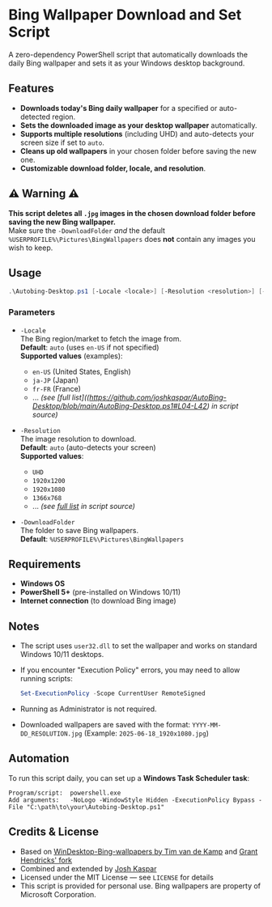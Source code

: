 # Bing Wallpaper Download and Set Script
A zero-dependency PowerShell script that automatically downloads the daily Bing wallpaper and sets it as your Windows desktop background.

## Features
- **Downloads today's Bing daily wallpaper** for a specified or auto-detected region.
- **Sets the downloaded image as your desktop wallpaper** automatically.
- **Supports multiple resolutions** (including UHD) and auto-detects your screen size if set to `auto`.
- **Cleans up old wallpapers** in your chosen folder before saving the new one.
- **Customizable download folder, locale, and resolution**.

## ⚠️ Warning ⚠️
**This script deletes all `.jpg` images in the chosen download folder before saving the new Bing wallpaper.**  
Make sure the `-DownloadFolder` *and* the default `%USERPROFILE%\Pictures\BingWallpapers` does **not** contain any images you wish to keep.

## Usage
```powershell
.\Autobing-Desktop.ps1 [-Locale <locale>] [-Resolution <resolution>] [-DownloadFolder <path>]
````

### Parameters

- `-Locale`  
    The Bing region/market to fetch the image from.  
    **Default**: `auto` (uses `en-US` if not specified)  
    **Supported values** (examples):
    
    - `en-US` (United States, English)
    - `ja-JP` (Japan)
    - `fr-FR` (France)
    - ... _(see [full list]((https://github.com/joshkaspar/AutoBing-Desktop/blob/main/AutoBing-Desktop.ps1#L04-L42) in script source)_
- `-Resolution`  
    The image resolution to download.  
    **Default**: `auto` (auto-detects your screen)  
    **Supported values**:
    
    - `UHD`
    - `1920x1200`
    - `1920x1080`
    - `1366x768`
    - ... _(see [full list](https://github.com/joshkaspar/AutoBing-Desktop/blob/main/AutoBing-Desktop.ps1/#L48-L63) in script source)_
- `-DownloadFolder`  
    The folder to save Bing wallpapers.  
    **Default**: `%USERPROFILE%\Pictures\BingWallpapers`
    

## Requirements

- **Windows OS**
- **PowerShell 5+** (pre-installed on Windows 10/11)
- **Internet connection** (to download Bing image)

## Notes

- The script uses `user32.dll` to set the wallpaper and works on standard Windows 10/11 desktops.
- If you encounter "Execution Policy" errors, you may need to allow running scripts:
    
    ```powershell
    Set-ExecutionPolicy -Scope CurrentUser RemoteSigned
    ```
    
- Running as Administrator is not required.
- Downloaded wallpapers are saved with the format: `YYYY-MM-DD_RESOLUTION.jpg` (Example: `2025-06-18_1920x1080.jpg`)

## Automation

To run this script daily, you can set up a **Windows Task Scheduler task**:
```
Program/script:  powershell.exe
Add arguments:   -NoLogo -WindowStyle Hidden -ExecutionPolicy Bypass -File "C:\path\to\your\Autobing-Desktop.ps1"
```

## Credits & License

- Based on [WinDesktop-Bing-wallpapers by Tim van de Kamp](https://github.com/timothymctim/Bing-wallpapers) and [Grant Hendricks' fork](https://github.com/gnhen/WinDesktop-Bing-wallpapers)
- Combined and extended by [Josh Kaspar](https://github.com/joshkaspar)
- Licensed under the MIT License — see `LICENSE` for details
- This script is provided for personal use. Bing wallpapers are property of Microsoft Corporation.

